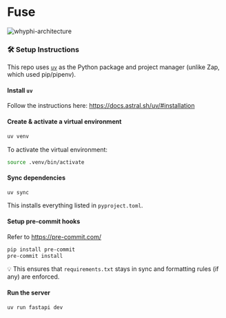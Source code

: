 # Fuse

![whyphi-architecture](https://whyphi-public.s3.us-east-1.amazonaws.com/whyphi-high-level-architecture.png)

### 🛠 Setup Instructions

This repo uses [`uv`](https://docs.astral.sh/uv) as the Python package and project manager (unlike Zap, which used pip/pipenv).

#### Install `uv`
Follow the instructions here: https://docs.astral.sh/uv/#installation

#### Create & activate a virtual environment

```bash
uv venv
```

To activate the virtual environment:

```bash
source .venv/bin/activate
```

#### Sync dependencies

```bash
uv sync
```
This installs everything listed in `pyproject.toml`.

#### Setup pre-commit hooks

Refer to https://pre-commit.com/

```bash
pip install pre-commit
pre-commit install
```

💡 This ensures that `requirements.txt` stays in sync and formatting rules (if any) are enforced.

#### Run the server

```bash
uv run fastapi dev
```
